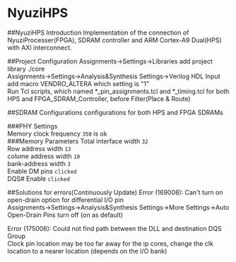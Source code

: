 NyuziHPS
========
##NyuziHPS Introduction
Implementation of the connection of NyuziProcesser(FPGA), SDRAM controller and ARM Cortex-A9 Dual(HPS) with AXI interconnect.  

##Project Configuration
Assignments->Settings->Libraries add project library ./core  
Assignments->Settings->Analysis&Synthesis Settings->Verilog HDL Input add macro VENDRO_ALTERA which setting is "1"  
Run Tcl scripts, which named *_pin_assignments.tcl and *_timing.tcl for both HPS and FPGA_SDRAM_Controller, before Filter(Place & Route)   

##SDRAM Configurations
configurations for both HPS and FPGA SDRAMs  

###PHY Settings  
Memory clock frequency 	`350` is ok  
###Memory Parameters
Total interface width 	`32`  
Row address width 		`13`  
colume address width 	`10`  
bank-address width 		`3`  
Enable DM pins 			`clicked`  
DQS# Enable 			`clicked`  

##Solutions for errors(Continuously Update)
Error (169008): Can't turn on open-drain option for differential I/O pin  
Assignments->Settings->Analysis&Synthesis Settings->More Settings->Auto Open-Drain Pins turn off (on as default)

Error (175006): Could not find path between the DLL and destination DQS Group  
Clock pin location may be too far away for the ip cores, change the clk location to a nearer location (depends on the I/O bank)


